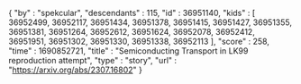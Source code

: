{
  "by" : "spekcular",
  "descendants" : 115,
  "id" : 36951140,
  "kids" : [ 36952499, 36952117, 36951434, 36951378, 36951415, 36951427, 36951355, 36951381, 36951264, 36952612, 36951624, 36952078, 36952412, 36951951, 36951302, 36951330, 36951338, 36952113 ],
  "score" : 258,
  "time" : 1690852721,
  "title" : "Semiconducting Transport in LK99 reproduction attempt",
  "type" : "story",
  "url" : "https://arxiv.org/abs/2307.16802"
}
